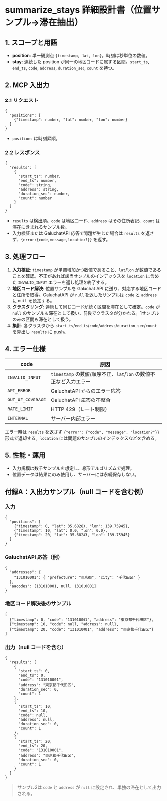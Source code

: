 # summarize_stays 詳細設計書（位置サンプル→滞在抽出）

## 1. スコープと用語
- **position**: 単一観測点 `{timestamp, lat, lon}`。時刻は秒単位の数値。
- **stay**: 連続した position が同一の地区コードに属する区間。`start_ts`, `end_ts`, `code`, `address`, `duration_sec`, `count` を持つ。

## 2. MCP 入出力
### 2.1 リクエスト
```jsonc
{
  "positions": [
    {"timestamp": number, "lat": number, "lon": number}
  ]
}
```
- `positions` は時刻昇順。

### 2.2 レスポンス
```jsonc
{
  "results": [
    {
      "start_ts": number,
      "end_ts": number,
      "code": string,
      "address": string,
      "duration_sec": number,
      "count": number
    }
  ]
}
```
  - `results` は検出順。`code` は地区コード、`address` はその住所表記、`count` は滞在に含まれるサンプル数。
  - 入力検証または GaluchatAPI 応答で問題が生じた場合は `results` を返さず、`{error:{code,message,location?}}` を返す。

## 3. 処理フロー
1. **入力検証**: `timestamp` が単調増加かつ数値であること、`lat`/`lon` が数値であることを確認。不正があれば該当サンプルのインデックスを `location` に含めた `INVALID_INPUT` エラーを返し処理を終了する。
2. **地区コード解決**: 位置サンプルを Galuchat API に送り、対応する地区コードと住所を取得。GaluchatAPI が `null` を返したサンプルは `code` と `address` に `null` を設定する。
3. **クラスタリング**: 連続して同じコードが続く区間を滞在として確定。`code` が `null` のサンプルも滞在として扱い、前後でクラスタが分かれる。1サンプルのみの区間も滞在として扱う。
4. **集計**: 各クラスタから `start_ts`/`end_ts`/`code`/`address`/`duration_sec`/`count` を算出し `results` に push。

## 4. エラー仕様

| code             | 原因                                                        |
|------------------|-------------------------------------------------------------|
| `INVALID_INPUT`  | `timestamp` の数値/順序不正、`lat`/`lon` の数値不正など入力エラー |
| `API_ERROR`      | GaluchatAPI からのエラー応答                                 |
| `OUT_OF_COVERAGE`| GaluchatAPI 応答の不整合                                     |
| `RATE_LIMIT`     | HTTP 429（レート制限）                                      |
| `INTERNAL`       | サーバー内部エラー                                          |

エラー時は `results` を返さず `{"error": {"code", "message", "location?"}}` 形式で返却する。`location` には問題のサンプルのインデックスなどを含める。

## 5. 性能・運用
- 入力規模は数千サンプルを想定し、線形アルゴリズムで処理。
- 位置データは結果にのみ使用し、サーバーには永続保存しない。
## 付録A：入出力サンプル（null コードを含む例）

### 入力
```jsonc
{
  "positions": [
    {"timestamp": 0, "lat": 35.68283, "lon": 139.75945},
    {"timestamp": 10, "lat": 0.0, "lon": 0.0},
    {"timestamp": 20, "lat": 35.68283, "lon": 139.75945}
  ]
}
```

### GaluchatAPI 応答（例）
```jsonc
{
  "addresses": {
    "131010001": { "prefecture": "東京都", "city": "千代田区" }
  },
  "aacodes": [131010001, null, 131010001]
}
```

### 地区コード解決後のサンプル
```jsonc
[
  {"timestamp": 0, "code": "131010001", "address": "東京都千代田区"},
  {"timestamp": 10, "code": null, "address": null},
  {"timestamp": 20, "code": "131010001", "address": "東京都千代田区"}
]
```

### 出力（null コードを含む）
```jsonc
{
  "results": [
    {
      "start_ts": 0,
      "end_ts": 0,
      "code": "131010001",
      "address": "東京都千代田区",
      "duration_sec": 0,
      "count": 1
    },
    {
      "start_ts": 10,
      "end_ts": 10,
      "code": null,
      "address": null,
      "duration_sec": 0,
      "count": 1
    },
    {
      "start_ts": 20,
      "end_ts": 20,
      "code": "131010001",
      "address": "東京都千代田区",
      "duration_sec": 0,
      "count": 1
    }
  ]
}
```

> サンプル2は `code` と `address` が `null` に設定され、単独の滞在として出力される。
